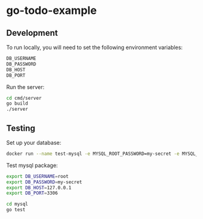 # go-todo-example

## Development
To run locally, you will need to set the following environment variables:
```bash
DB_USERNAME
DB_PASSWORD
DB_HOST
DB_PORT
```
Run the server:
```bash
cd cmd/server
go build
./server
```

## Testing
Set up your database:
```bash
docker run --name test-mysql -e MYSQL_ROOT_PASSWORD=my-secret -e MYSQL_DATABASE=todo -d -p 3306:3306 -v schema.sql:/docker-entrypoint-initdb.d/schema.sql mysql
```
Test mysql package:
```bash
export DB_USERNAME=root
export DB_PASSWORD=my-secret
export DB_HOST=127.0.0.1
export DB_PORT=3306

cd mysql
go test
```
